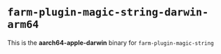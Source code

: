 # `farm-plugin-magic-string-darwin-arm64`

This is the **aarch64-apple-darwin** binary for `farm-plugin-magic-string`
